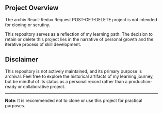 ## Project Overview

The archiv React-Redux Request POST-GET-DELETE project is not intended for cloning or scrutiny.

This repository serves as a reflection of my learning path. The decision to retain or delete this project lies in the narrative of personal growth and the iterative process of skill development.

## Disclaimer

This repository is not actively maintained, and its primary purpose is archival. Feel free to explore the historical artifacts of my learning journey, but be mindful of its status as a personal record rather than a production-ready or collaborative project.

---

**Note**: It is recommended not to clone or use this project for practical purposes.
